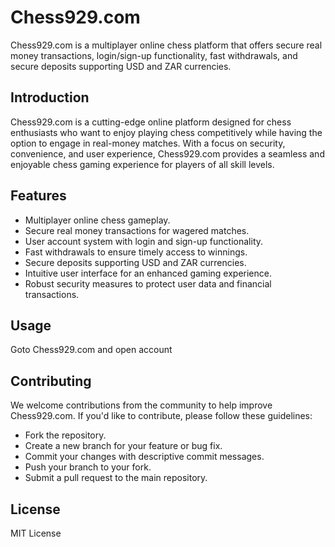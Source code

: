 # Chess929.com

Chess929.com is a multiplayer online chess platform that offers secure real money transactions, login/sign-up functionality, fast withdrawals, and secure deposits supporting USD and ZAR currencies.

## Introduction

Chess929.com is a cutting-edge online platform designed for chess enthusiasts who want to enjoy playing chess competitively while having the option to engage in real-money matches. With a focus on security, convenience, and user experience, Chess929.com provides a seamless and enjoyable chess gaming experience for players of all skill levels.

## Features

- Multiplayer online chess gameplay.
- Secure real money transactions for wagered matches.
- User account system with login and sign-up functionality.
- Fast withdrawals to ensure timely access to winnings.
- Secure deposits supporting USD and ZAR currencies.
- Intuitive user interface for an enhanced gaming experience.
- Robust security measures to protect user data and financial transactions.


## Usage

Goto Chess929.com and open account

## Contributing

We welcome contributions from the community to help improve Chess929.com. If you'd like to contribute, please follow these guidelines:

- Fork the repository.
- Create a new branch for your feature or bug fix.
- Commit your changes with descriptive commit messages.
- Push your branch to your fork.
- Submit a pull request to the main repository.

## License

MIT License
